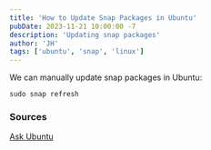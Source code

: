 ```yaml
---
title: 'How to Update Snap Packages in Ubuntu'
pubDate: 2023-11-21 10:00:00 -7
description: 'Updating snap packages'
author: 'JH'
tags: ['ubuntu', 'snap', 'linux']
---
```


We can manually update snap packages in Ubuntu:

```shell
sudo snap refresh
```

### Sources

[Ask Ubuntu](https://askubuntu.com/questions/1411104/unable-to-update-snap-store-cannot-refresh-snap-store-snap-snap-store-ha   )
